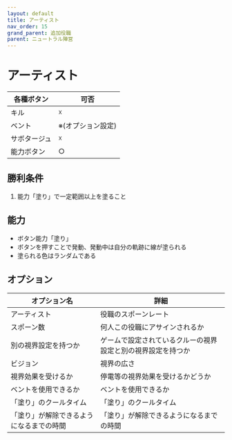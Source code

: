 ```yaml
---
layout: default
title: アーティスト
nav_order: 15
grand_parent: 追加役職
parent: ニュートラル陣営
---
```


# アーティスト

|  各種ボタン |  可否  |
| ---- | ---- |
|  キル  | ☓ |
|  ベント  | ※(オプション設定) |
|  サボタージュ  | ☓ |
|  能力ボタン  | ○ |

## 勝利条件

1. 能力「塗り」で一定範囲以上を塗ること

## 能力
 - ボタン能力「塗り」
  - ボタンを押すことで発動、発動中は自分の軌跡に線が塗られる
  - 塗られる色はランダムである

## オプション

|  オプション名 |  詳細  |
| ---- | ---- |
|  アーティスト  | 役職のスポーンレート |
|  スポーン数  | 何人この役職にアサインされるか |
|  別の視界設定を持つか  |  ゲームで設定されているクルーの視界設定と別の視界設定を持つか  |
|  ビジョン  |  視界の広さ  |
|  視界効果を受けるか  |  停電等の視界効果を受けるかどうか  |
|  ベントを使用できるか  |  ベントを使用できるか  |
|  「塗り」のクールタイム  | 「塗り」のクールタイム |
|  「塗り」が解除できるようになるまでの時間  | 「塗り」が解除できるようになるまでの時間 |
